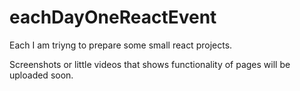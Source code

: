 # eachDayOneReactEvent
Each I am triyng to prepare some small react projects.

Screenshots or little videos that shows functionality of pages will be uploaded soon.
